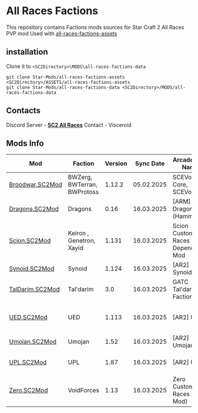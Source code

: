 # All Races Factions

This repository contains Factions mods sources for Star Craft 2 All Races PVP mod
Used with [all-races-factions-assets](..%2F..%2FASSETS%2Fall-races-factions-assets)

## installation

Clone it to `<SC2Directory>\MODS\all-races-factions-data`

```
git clone Star-Mods/all-races-factions-assets <SC2Directory>/ASSETS/all-races-factions-assets
git clone Star-Mods/all-races-factions-data <SC2Directory>/MODS/all-races-factions-data
```

## Contacts

Discord Server -  [**SC2 All Races**](https://discord.gg/tR6958REu2)
Contact - Visceroid

## Mods Info

| Mod                                | Faction                     | Version | Sync Date  | Arcade Mod Name                   | Authors         | Discord Server                                               |
|------------------------------------|-----------------------------|---------|------------|-----------------------------------|-----------------|--------------------------------------------------------------|
| [Broodwar.SC2Mod](Broodwar.SC2Mod) | BWZerg, BWTerran, BWProtoss | 1.12.2  | 05.02.2025 | SCEVo Core, SCEVo Multi           | Kat             | [SC: Evolution Complete](https://discord.gg/7EunXC2E8N)      |
| [Dragons.SC2Mod](Dragons.SC2Mod)   | Dragons                     | 0.16    | 16.03.2025 | [ARM] Dragons (Hammer)            | SkeletalHammer  | [SC2 All Races](https://discord.gg/tR6958REu2)               |
| [Scion.SC2Mod](Scion.SC2Mod)       | Keiron , Genetron, Xayid    | 1.131   | 16.03.2025 | Scion Custom Races Dependency Mod | Solstice        | [Scion Custom Races](https://discord.gg/Xx9xurbb4u)          |
| [Synoid.SC2Mod](Synoid.SC2Mod)     | Synoid                      | 1.124   | 16.03.2025 | [AR2] Synoid                      | Hinestraza      | [SC2 All Races](https://discord.gg/tR6958REu2)               |
| [TalDarim.SC2Mod](TalDarim.SC2Mod) | Tal'darim                   | 3.0     | 16.03.2025 | GATC Tal'darim Faction            | Cornbebre       | [SC2 All Races](https://discord.gg/tR6958REu2)               |
| [UED.SC2Mod](UED.SC2Mod)           | UED                         | 1.113   | 16.03.2025 | [AR2] UED                         | UEDCommander    | [United Earth Defense Force](https://discord.gg/vqKHxXxsaK)  |
| [Umojan.SC2Mod](Umojan.SC2Mod)     | Umojan                      | 1.52    | 16.03.2025 | [AR2] Umojan                      | Cornbebre       | [SC2 All Races](https://discord.gg/tR6958REu2)               |
| [UPL.SC2Mod](UPL.SC2Mod)           | UPL                         | 1.87    | 16.03.2025 | [AR2] UPL                         | Oracle          | [UED: First Light](https://discord.gg/kdYybYEv3s)            |
| [Zero.SC2Mod](Zero.SC2Mod)         | VoidForces                  | 1.13    | 16.03.2025 | Zero Custom Races (Data Mod)      | ZeroLamberg     | [Zero Custom Races](https://discord.gg/kdYybYEv3s)           |
